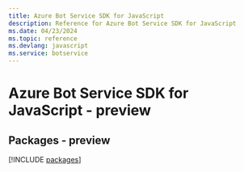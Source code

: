 ```yaml
---
title: Azure Bot Service SDK for JavaScript
description: Reference for Azure Bot Service SDK for JavaScript
ms.date: 04/23/2024
ms.topic: reference
ms.devlang: javascript
ms.service: botservice
---
```

# Azure Bot Service SDK for JavaScript - preview
## Packages - preview
[!INCLUDE [packages](bot-service-index.md)]